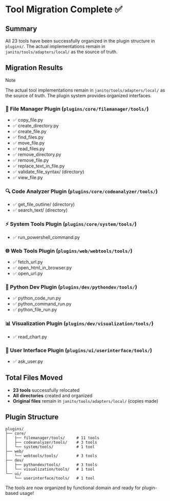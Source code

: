 # Tool Migration Complete ✅

## Summary

All 23 tools have been successfully organized in the plugin structure in `plugins/`. The actual implementations remain in `janito/tools/adapters/local/` as the source of truth.

## Migration Results

> [!NOTE]
> The actual tool implementations remain in `janito/tools/adapters/local/` as the source of truth. The plugin system provides organized interfaces.

### 📁 File Manager Plugin (`plugins/core/filemanager/tools/`)

- ✅ copy_file.py
- ✅ create_directory.py  
- ✅ create_file.py
- ✅ find_files.py
- ✅ move_file.py
- ✅ read_files.py
- ✅ remove_directory.py
- ✅ remove_file.py
- ✅ replace_text_in_file.py
- ✅ validate_file_syntax/ (directory)
- ✅ view_file.py

### 🔍 Code Analyzer Plugin (`plugins/core/codeanalyzer/tools/`)

- ✅ get_file_outline/ (directory)
- ✅ search_text/ (directory)

### ⚡ System Tools Plugin (`plugins/core/system/tools/`)

- ✅ run_powershell_command.py

### 🌐 Web Tools Plugin (`plugins/web/webtools/tools/`)
- ✅ fetch_url.py
- ✅ open_html_in_browser.py
- ✅ open_url.py

### 🐍 Python Dev Plugin (`plugins/dev/pythondev/tools/`)
- ✅ python_code_run.py
- ✅ python_command_run.py
- ✅ python_file_run.py

### 📊 Visualization Plugin (`plugins/dev/visualization/tools/`)
- ✅ read_chart.py

### 💬 User Interface Plugin (`plugins/ui/userinterface/tools/`)
- ✅ ask_user.py

## Total Files Moved
- **23 tools** successfully relocated
- **All directories** created and organized
- **Original files** remain in `janito/tools/adapters/local/` (copies made)

## Plugin Structure

```
plugins/
├── core/
│   ├── filemanager/tools/     # 11 tools
│   ├── codeanalyzer/tools/    # 3 tools  
│   └── system/tools/          # 1 tool
├── web/
│   └── webtools/tools/        # 3 tools
├── dev/
│   ├── pythondev/tools/       # 3 tools
│   └── visualization/tools/   # 1 tool
└── ui/
    └── userinterface/tools/   # 1 tool
```

The tools are now organized by functional domain and ready for plugin-based usage!
